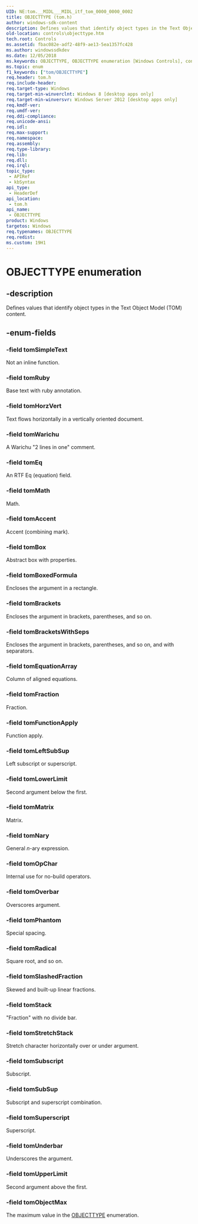 ```yaml
---
UID: NE:tom.__MIDL___MIDL_itf_tom_0000_0000_0002
title: OBJECTTYPE (tom.h)
author: windows-sdk-content
description: Defines values that identify object types in the Text Object Model (TOM)&#32; content.
old-location: controls\objecttype.htm
tech.root: Controls
ms.assetid: fbac082e-adf2-48f9-ae13-5ea1357fc428
ms.author: windowssdkdev
ms.date: 12/05/2018
ms.keywords: OBJECTTYPE, OBJECTTYPE enumeration [Windows Controls], controls.objecttype, tom/OBJECTTYPE, tom/tomAccent, tom/tomBox, tom/tomBoxedFormula, tom/tomBrackets, tom/tomBracketsWithSeps, tom/tomEq, tom/tomEquationArray, tom/tomFraction, tom/tomFunctionApply, tom/tomHorzVert, tom/tomLeftSubSup, tom/tomLowerLimit, tom/tomMath, tom/tomMatrix, tom/tomNary, tom/tomObjectMax, tom/tomOpChar, tom/tomOverbar, tom/tomPhantom, tom/tomRadical, tom/tomRuby, tom/tomSimpleText, tom/tomSlashedFraction, tom/tomStack, tom/tomStretchStack, tom/tomSubSup, tom/tomSubscript, tom/tomSuperscript, tom/tomUnderbar, tom/tomUpperLimit, tom/tomWarichu, tomAccent, tomBox, tomBoxedFormula, tomBrackets, tomBracketsWithSeps, tomEq, tomEquationArray, tomFraction, tomFunctionApply, tomHorzVert, tomLeftSubSup, tomLowerLimit, tomMath, tomMatrix, tomNary, tomObjectMax, tomOpChar, tomOverbar, tomPhantom, tomRadical, tomRuby, tomSimpleText, tomSlashedFraction, tomStack, tomStretchStack, tomSubSup, tomSubscript, tomSuperscript, tomUnderbar, tomUpperLimit, tomWarichu
ms.topic: enum
f1_keywords: ["tom/OBJECTTYPE"]
req.header: tom.h
req.include-header: 
req.target-type: Windows
req.target-min-winverclnt: Windows 8 [desktop apps only]
req.target-min-winversvr: Windows Server 2012 [desktop apps only]
req.kmdf-ver: 
req.umdf-ver: 
req.ddi-compliance: 
req.unicode-ansi: 
req.idl: 
req.max-support: 
req.namespace: 
req.assembly: 
req.type-library: 
req.lib: 
req.dll: 
req.irql: 
topic_type:
 - APIRef
 - kbSyntax
api_type:
 - HeaderDef
api_location:
 - tom.h
api_name:
 - OBJECTTYPE
product: Windows
targetos: Windows
req.typenames: OBJECTTYPE
req.redist: 
ms.custom: 19H1
---
```


# OBJECTTYPE enumeration


## -description


Defines values that identify object types in the Text Object Model (TOM)  content.


## -enum-fields




### -field tomSimpleText

Not an inline function.


### -field tomRuby

Base text with ruby annotation.


### -field tomHorzVert

Text flows horizontally in a vertically oriented document.


### -field tomWarichu

A Warichu "2 lines in one" comment.


### -field tomEq

An RTF Eq (equation) field.


### -field tomMath

Math.


### -field tomAccent

Accent (combining mark).


### -field tomBox

Abstract box with properties.


### -field tomBoxedFormula

Encloses the argument in a rectangle.


### -field tomBrackets

Encloses the argument in brackets, parentheses, and so on.


### -field tomBracketsWithSeps

Encloses the argument in brackets, parentheses, and so on, and with separators.


### -field tomEquationArray

Column of aligned equations.


### -field tomFraction

Fraction.


### -field tomFunctionApply

Function apply.


### -field tomLeftSubSup

Left subscript or superscript.


### -field tomLowerLimit

Second argument below the first.


### -field tomMatrix

Matrix.


### -field tomNary

General <i>n</i>-ary expression.


### -field tomOpChar

Internal use for no-build operators.


### -field tomOverbar

Overscores argument.


### -field tomPhantom

Special spacing.


### -field tomRadical

Square root, and so on.


### -field tomSlashedFraction

Skewed and built-up linear fractions.


### -field tomStack

"Fraction" with no divide bar.


### -field tomStretchStack

Stretch character horizontally over or under argument.


### -field tomSubscript

Subscript.


### -field tomSubSup

Subscript and superscript combination.


### -field tomSuperscript

Superscript.


### -field tomUnderbar

Underscores the argument.


### -field tomUpperLimit

Second argument above the first.


### -field tomObjectMax

The maximum value in the <a href="https://docs.microsoft.com/windows/desktop/api/tom/ne-tom-__midl___midl_itf_tom_0000_0000_0002">OBJECTTYPE</a> enumeration.

